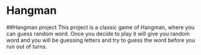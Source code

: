 # Hangman
##Hangman project
This project is a classic game of Hangman, where you can guess random word. Once you decide to play it will give you random word and you will be guessing letters and try to guess the word before you run out of turns.
